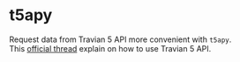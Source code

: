 # t5apy

Request data from Travian 5 API more convenient with `t5apy`.  
This [official thread](https://forum.kingdoms.com/index.php?thread/4099-api-for-external-tools/) explain on how to use Travian 5 API.
